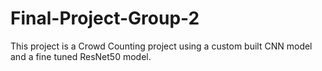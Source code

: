# Final-Project-Group-2


This project is a Crowd Counting project using a custom built CNN model and a fine tuned ResNet50 model.
